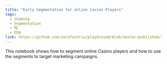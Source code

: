 ```yaml
---
title: "Early Segmentation for online Casino Players"
tags:
  - iGaming
  - Segmentation
  - ML
  - EDA
link: https://github.com/zerafachris/playGround/blob/master/published/iGamingAnalytics/readme.md
---
```


This notebook shows how to segment online Casino players and how to use the segments to target marketing campaigns.